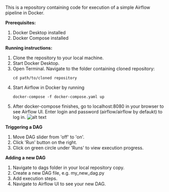This is a repository containing code for execution of a simple Airflow pipeline in Docker.

**Prerequisites:**
1. Docker Desktop installed
2. Docker Compose installed

**Running instructions:**

1. Clone the repository to your local machine.
2. Start Docker Desktop.
3. Open Terminal. Navigate to the folder containing cloned repository:
   ``` 
   cd path/to/cloned repository
   ```
4. Start Airflow in Docker by running 
   ```
   docker-compose -f docker-compose.yaml up
   ```
5. After docker-compose finishes, go to localhost:8080 in your browser to see Airflow UI. Enter login and password (airflow/airflow by defaukt) to log in.
![alt text](https://miro.medium.com/max/1400/1*Nc17yaLOx87o7i_-N62jIA.png)

**Triggering a DAG**
1. Move DAG slider from 'off' to 'on'.
2. Click 'Run' button on the right.
3. Click on green circle under 'Runs' to view execution progress.

**Adding a new DAG**
1. Navigate to dags folder in your local repository copy. 
2. Create a new DAG file, e.g. my_new_dag.py
3. Add execution steps.
4. Navigate to Airflow UI to see your new DAG.
